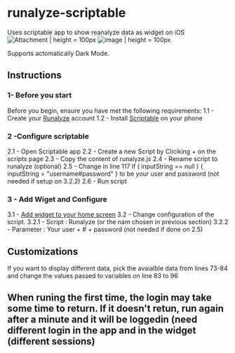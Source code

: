 # runalyze-scriptable
Uses scriptable app to show reanalyze data as widget on iOS
![Attachment | height = 100px](https://user-images.githubusercontent.com/45463445/195308981-7a57c321-19df-4561-be44-423db451da6e.png)
![image | height = 100px](https://user-images.githubusercontent.com/45463445/195309708-cc70e2e5-60b4-468b-8349-aaa19ac0b968.png)

Supports actomatically Dark Mode.

## Instructions
### 1- Before you start
Before you begin, ensure you have met the following requirements:
1.1 - Create your [Runalyze](https://runalyze.com/) account 
1.2 - Install [Scriptable](https://scriptable.app) on your phone

### 2 -Configure scriptable
2.1 - Open Scriptable app
2.2 - Create a new Script by Cliciking + on the scripts page
2.3 - Copy the content of runalyze.js
2.4 - Rename script to runalyze (optional)
2.5 - Change in line 117 if ( inputString == null ) { inputString = "username#password" } to be your user and password (not needed if setup on 3.2.2)
2.6 - Run script

### 3 - Add Wiget and Configure
3.1 - [Add widget to your home screen](https://support.apple.com/en-gb/HT207122) 
3.2 - Change configuration of the script.
3.2.1 - Script : Runalyze (or the nam chosen in previous section)
3.2.2 - Parameter : Your user + # + password (not needed if done on 2.5)

## Customizations
If you want to display different data, pick the avaialble data from lines 73-84 and change the values passed to variables on line 83 to 96

## When runing the first time, the login may take some time to return. If it doesn't retun, run again after a minute and it will be loggedin (need different login in the app and in the widget (different sessions)


